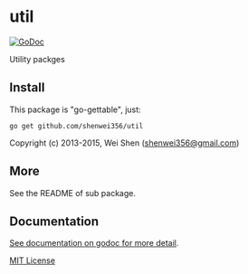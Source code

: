 util
========

[![GoDoc](https://godoc.org/github.com/shenwei356/util?status.svg)](https://godoc.org/github.com/shenwei356/util)

Utility packges

Install
-------
This package is "go-gettable", just:

    go get github.com/shenwei356/util

Copyright (c) 2013-2015, Wei Shen (shenwei356@gmail.com)

More
----
See the README of sub package.

Documentation
-------------

[See documentation on godoc for more detail](https://godoc.org/github.com/shenwei356/util).

[MIT License](https://github.com/shenwei356/util/blob/master/LICENSE)
